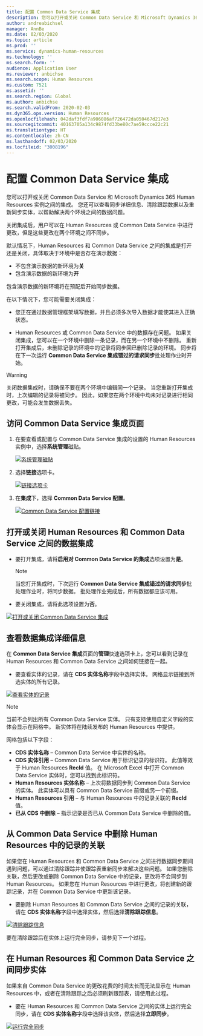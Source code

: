 ```yaml
---
title: 配置 Common Data Service 集成
description: 您可以打开或关闭 Common Data Service 和 Microsoft Dynamics 365 Human Resources 实例之间的集成。 您还可以查看同步详细信息、清除跟踪数据以及重新同步实体，以帮助解决两个环境之间的数据问题。
author: andreabichsel
manager: AnnBe
ms.date: 02/03/2020
ms.topic: article
ms.prod: ''
ms.service: dynamics-human-resources
ms.technology: ''
ms.search.form: ''
audience: Application User
ms.reviewer: anbichse
ms.search.scope: Human Resources
ms.custom: 7521
ms.assetid: ''
ms.search.region: Global
ms.author: anbichse
ms.search.validFrom: 2020-02-03
ms.dyn365.ops.version: Human Resources
ms.openlocfilehash: 042daf3fdf7a906086af726472da050467d217e3
ms.sourcegitcommit: 40163705a134c9874fd33be80c7ae59ccce22c21
ms.translationtype: HT
ms.contentlocale: zh-CN
ms.lasthandoff: 02/03/2020
ms.locfileid: "3008196"
---
```

# <a name="configure-common-data-service-integration"></a>配置 Common Data Service 集成

您可以打开或关闭 Common Data Service 和 Microsoft Dynamics 365 Human Resources 实例之间的集成。 您还可以查看同步详细信息、清除跟踪数据以及重新同步实体，以帮助解决两个环境之间的数据问题。

关闭集成后，用户可以在 Human Resources 或 Common Data Service 中进行更改，但是这些更改在两个环境之间不同步。

默认情况下，Human Resources 和 Common Data Service 之间的集成是打开还是关闭，具体取决于环境中是否存在演示数据：

- 不包含演示数据的新环境为**关**
- 包含演示数据的新环境为**开**

包含演示数据的新环境将在预配后开始同步数据。

在以下情况下，您可能需要关闭集成：

- 您正在通过数据管理框架填写数据，并且必须多次导入数据才能使其进入正确状态。

- Human Resources 或 Common Data Service 中的数据存在问题。 如果关闭集成，您可以在一个环境中删除一条记录，而在另一个环境中不删除。 重新打开集成后，未删除记录的环境中的记录将同步回已删除记录的环境。 同步将在下一次运行 **Common Data Service 集成错过的请求同步**批处理作业时开始。

> [!WARNING]
> 关闭数据集成时，请确保不要在两个环境中编辑同一个记录。 当您重新打开集成时，上次编辑的记录将被同步。 因此，如果您在两个环境中均未对记录进行相同更改，可能会发生数据丢失。

## <a name="access-the-common-data-service-integration-page"></a>访问 Common Data Service 集成页面

1. 在要查看或配置与 Common Data Service 集成的设置的 Human Resources 实例中，选择**系统管理**磁贴。

    [![系统管理磁贴](./media/hr-select-system-administration.png)](./media/hr-select-system-administration.png)

2. 选择**链接**选项卡。

    [![链接选项卡](./media/hr-system-administration-links.png)](./media/hr-system-administration-links.png)

3. 在**集成**下，选择 **Common Data Service 配置**。

    [![Common Data Service 配置链接](./media/hr-select-common-data-service-configuration.png)](./media/hr-select-common-data-service-configuration.png)

## <a name="turn-data-integration-between-human-resources-and-common-data-service-on-or-off"></a>打开或关闭 Human Resources 和 Common Data Service 之间的数据集成

- 要打开集成，请将**启用对 Common Data Service 的集成**选项设置为**是**。

    > [!NOTE]
    > 当您打开集成时，下次运行 **Common Data Service 集成错过的请求同步**批处理作业时，将同步数据。 批处理作业完成后，所有数据都应该可用。

- 要关闭集成，请将此选项设置为**否**。

[![打开或关闭 Common Data Service 集成](./media/hr-enable-or-disable-common-data-service-integration.png)](./media/hr-enable-or-disable-common-data-service-integration.png)

## <a name="view-data-integration-details"></a>查看数据集成详细信息

在 **Common Data Service 集成**页面的**管理**快速选项卡上，您可以看到记录在 Human Resources 和 Common Data Service 之间如何链接在一起。

- 要查看实体的记录，请在 **CDS 实体名称**字段中选择实体。 网格显示链接到所选实体的所有记录。

[![查看实体的记录](./media/hr-common-data-service-configuration-view-entity.png)](./media/hr-common-data-service-configuration-view-entity.png)

> [!NOTE]
> 当前不会列出所有 Common Data Service 实体。 只有支持使用自定义字段的实体会显示在网格中。 新实体将在陆续发布的 Human Resources 中提供。

网格包括以下字段：

- **CDS 实体名称** – Common Data Service 中实体的名称。
- **CDS 实体引用** – Common Data Service 用于标识记录的标识符。 此值等效于 Human Resources **RecId** 值。 在 Microsoft Excel 中打开 Common Data Service 实体时，您可以找到此标识符。
- **Human Resources 实体名称** – 上次将数据同步到 Common Data Service 的实体。 此实体可以具有 Common Data Service 前缀或另一个前缀。
- **Human Resources 引用** – 与 Human Resources 中的记录关联的 **RecId** 值。
- **已从 CDS 中删除** – 指示记录是否已从 Common Data Service 中删除的值。

## <a name="remove-the-association-of-a-record-in-human-resources-from-common-data-service"></a>从 Common Data Service 中删除 Human Resources 中的记录的关联

如果您在 Human Resources 和 Common Data Service 之间进行数据同步期间遇到问题，可以通过清除跟踪并使跟踪表重新同步来解决这些问题。 如果您删除关联，然后更改或删除 Common Data Service 中的记录，更改将不会同步到 Human Resources。 如果您在 Human Resources 中进行更改，将创建新的跟踪记录，并在 Common Data Service 中更新该记录。

- 要删除 Human Resources 和 Common Data Service 之间的记录的关联，请在 **CDS 实体名称**字段中选择实体，然后选择**清除跟踪信息**。

[![清除跟踪信息](./media/hr-common-data-service-configuration-clear-tracking.png)](./media/hr-common-data-service-configuration-clear-tracking.png)

要在清除跟踪后在实体上运行完全同步，请参见下一个过程。

## <a name="sync-an-entity-between-human-resources-and-common-data-service"></a>在 Human Resources 和 Common Data Service 之间同步实体

如果来自 Common Data Service 的更改花费的时间太长而无法显示在 Human Resources 中，或者在清除跟踪之后必须刷新跟踪表，请使用此过程。

- 要在 Human Resources 和 Common Data Service 之间的实体上运行完全同步，请在 **CDS 实体名称**字段中选择该实体，然后选择**立即同步**。

[![运行完全同步](./media/hr-common-data-service-configuration-sync-now.png)](./media/hr-common-data-service-configuration-sync-now.png)


